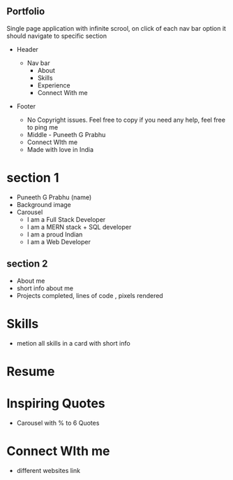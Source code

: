 ## Portfolio

Single page application with infinite scrool, on click of each nav bar option it should navigate to
specific section

- Header

  - Nav bar
    - About
    - Skills
    - Experience
    - Connect With me

- Footer
  - No Copyright issues. Feel free to copy if you need any help, feel free to ping me
  - Middle - Puneeth G Prabhu
  - Connect WIth me
  - Made with love in India

# section 1

- Puneeth G Prabhu (name)
- Background image
- Carousel
  - I am a Full Stack Developer
  - I am a MERN stack + SQL developer
  - I am a proud Indian
  - I am a Web Developer

## section 2

- About me
- short info about me
- Projects completed, lines of code , pixels rendered

# Skills

- metion all skills in a card with short info

# Resume

# Inspiring Quotes

- Carousel with % to 6 Quotes

# Connect WIth me

- different websites link
